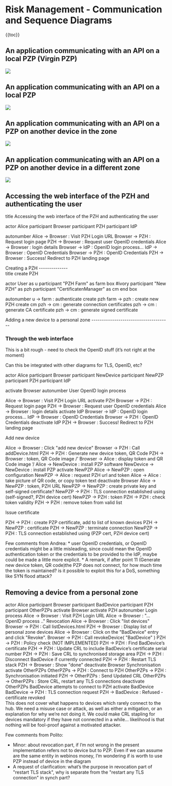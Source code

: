 Risk Management - Communication and Sequence Diagrams
=====================================================

{{toc}}

An application communicating with an API on a local PZP (Virgin PZP)
--------------------------------------------------------------------

![](1a_virgin_PZP.png)

An application communicating with an API on a local PZP
-------------------------------------------------------

![](1b_virgin_PZP.png)

An application communicating with an API on a PZP on another device in the zone
-------------------------------------------------------------------------------

![](2_PZP_inside_PZ.png)

An application communicating with an API on a PZP on another device in a different zone
---------------------------------------------------------------------------------------

![](3_PZP_outside_PZ.png)

Accessing the web interface of the PZH and authenticating the user
------------------------------------------------------------------

<div class="uml">
title Accessing the web interface of the PZH and authenticating the user

actor Alice
participant Browser
participant PZH
participant IdP

autonumber
Alice -> Browser : Visit PZH Login URL
Browser -> PZH : Request login page
PZH -> Browser : Request user OpenID credentials
Alice -> Browser : login details
Browser -> IdP : OpenID login process…
IdP -> Browser : OpenID Credentials
Browser -> PZH : OpenID Credentials
PZH -> Browser : Success! Redirect to PZH landing page

</div>
Creating a PZH
--------------

<div class="uml">
title create PZH

actor User as u
participant "PZH Farm" as farm
box #ivory
 participant "New PZH" as pzh
 participant "CertificatenManager" as cm
end box

autonumber
u -> farm : authenticate
create pzh
farm -> pzh : create new PZH
create cm
pzh -> cm : generate connection certificates
pzh -> cm : generate CA certificate
pzh -> cm : generate signed certificate

</div>
Adding a new device to a personal zone
--------------------------------------

### Through the web interface

This is a bit rough - need to check the OpenID stuff (it’s not right at the moment)

Can this be integrated with other diagrams for TLS, OpenID, etc?

<div class="uml">

actor Alice
participant Browser
participant NewDevice
participant NewPZP
participant PZH
participant IdP

activate Browser
autonumber
 User OpenID login process 

Alice -> Browser : Visit PZH Login URL
activate PZH
Browser -> PZH : Request login page
PZH -> Browser : Request user OpenID credentials
Alice -> Browser : login details
activate IdP
Browser -> IdP : OpenID login process…
IdP -> Browser : OpenID Credentials
Browser -> PZH : OpenID Credentials
deactivate IdP
PZH -> Browser : Success! Redirect to PZH landing page

 Add new device 

Alice -> Browser : Click "add new device"
Browser -> PZH : Call addDevice.html
PZH -> PZH : Generate new device token, QR Code
PZH -> Browser : token, QR Code image
/’ Browser -> Alice : display token and QR Code image ’/
Alice -> NewDevice : install PZP software
NewDevice -> NewDevice : install PZP
activate NewPZP
Alice -> NewPZP : open configuration
NewPZP -> Alice : request PZH url and token
Alice -> Alice : take picture of QR code, or copy token text
deactivate Browser
Alice -> NewPZP : token, PZH URL
NewPZP -> NewPZP : create private key and self-signed certificate?
NewPZP -> PZH : TLS connection established using (self-signed?, PZH device cert)
NewPZP -> PZH : token
PZH -> PZH : check token validity
PZH -> PZH : remove token from valid list

 Issue certificate 

PZH -> PZH : create PZP certificate, add to list of known devices
PZH -> NewPZP : certificate
PZH -> NewPZP : terminate connection
NewPZP -> PZH : TLS connection established using (PZP cert, PZH device cert)

</div>
Few comments from Andrea:
* user OpenID credentials, or OpenID credentials might be a little misleading, since could mean the OpenID authentication token or the credentials to be provided to the IdP, maybe could be made a little more explicit.
* A remark, if after point 11 (Generate new device token, QR code)the PZP does not connect, for how much time the token is maintained? is it possible to exploit this for a DoS, something like SYN flood attack?

Removing a device from a personal zone
--------------------------------------

<div class="uml">
actor Alice
participant Browser
participant BadDevice
participant PZH
participant OtherPZPs
activate Browser
activate PZH
autonumber
 Login process 
Alice -> Browser : Visit PZH Login URL
Alice -> Browser : "... OpenID process .."
 Revocation 
Alice -> Browser : Click "list devices"
Browser -> PZH : Call listDevices.html
PZH -> Browser : Display list of personal zone devices
Alice -> Browser : Click on the "BadDevice" entry and click "Revoke".
Browser -> PZH : Call revokeDevice( "BadDevice" )
PZH -> PZH : Policy check (NOT IMPLEMENTED)
PZH -> PZH : Find BadDevice’s certificate
PZH -> PZH : Update CRL to include BadDevice’s certificate serial number
PZH -> PZH : Save CRL to synchronised storage area
PZH -> PZH : Disconnect BadDevice if currently connected
PZH -> PZH : Restart TLS stack
PZH -> Browser : Show "done"
deactivate Browser
 Synchronisation 
activate OtherPZPs
OtherPZPs -> PZH : Connect to PZH
OtherPZPs -> PZH : Synchronisation initiated
PZH -> OtherPZPs : Send Updated CRL
OtherPZPs -> OtherPZPs : Store CRL, restart any TLS connections
deactivate OtherPZPs
 BadDevice attempts to connect to PZH 
activate BadDevice
BadDevice -> PZH : TLS connection request
PZH -> BadDevice : Refused - certificate revoked

</div>
This does not cover what happens to devices which rarely connect to the hub. We need a misuse case or attack, as well as either a mitigation, or an explanation for why we’re not doing it. We could make CRL stapling for devices mandatory if they have not connected in a while… likelihood is that nothing will be fool-proof against a motivated attacker.

Few comments from Polito:
* Minor: about revocation part, if I’m not wrong in the present implementation refers not to device but to PZP. Even if we can assume are the same entity in webinos money, I’m wondering if is worth to use PZP instead of device in the diagram
* A request of clarification: what’s the purpose in revocation part of "restart TLS stack", why is separate from the "restart any TLS connection" in synch part?

